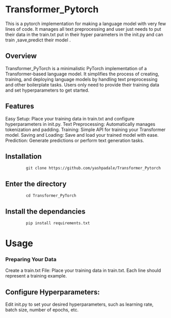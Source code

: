 # Transformer_Pytorch
 This is a pytorch implementation for making a language model with very few lines of code. It manages all text preprocessing and user just needs to put their data in the train.txt put in their hyper parameters in the init.py and can train ,save,predict their model .
## Overview
Transformer_PyTorch is a minimalistic PyTorch implementation of a Transformer-based language model. It simplifies the process of creating, training, and deploying language models by handling text preprocessing and other boilerplate tasks. Users only need to provide their training data and set hyperparameters to get started.
## Features
Easy Setup: Place your training data in train.txt and configure hyperparameters in init.py.
Text Preprocessing: Automatically manages tokenization and padding.
Training: Simple API for training your Transformer model.
Saving and Loading: Save and load your trained model with ease.
Prediction: Generate predictions or perform text generation tasks.

## Installation
             git clone https://github.com/yashpadale/Transformer_Pytorch
## Enter the directory
             cd Transformer_PyTorch
## Install the dependancies
             pip install requirements.txt

# Usage
### Preparing Your Data
Create a train.txt File:
Place your training data in train.txt. Each line should represent a training example.

## Configure Hyperparameters:
Edit init.py to set your desired hyperparameters, such as learning rate, batch size, number of epochs, etc.
